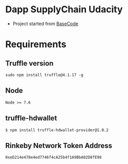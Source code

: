 # Dapp SupplyChain Udacity

- Project started from [BaseCode](https://github.com/udacity/nd1309-Project-6b-Example-Template)

# Requirements
## Truffle version
```
sudo npm install truffle@4.1.17 -g
```
## Node
```
Node >= 7.6
```

## truffle-hdwallet
```
$ npm install truffle-hdwallet-provider@1.0.2
```

## Rinkeby Network Token Address
`0xeD214e478e4ed7746f4cA25b4f1A9BbA02D8fE98`